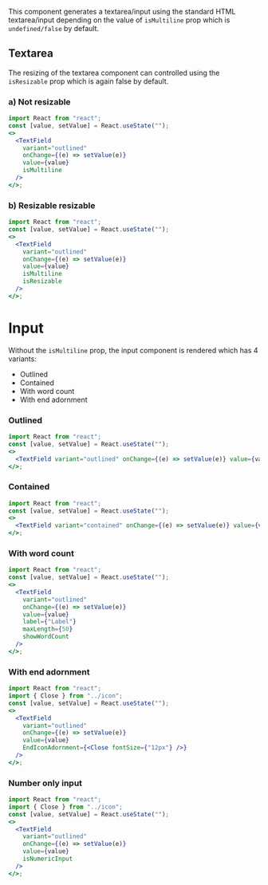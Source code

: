 This component generates a textarea/input using the standard HTML textarea/input depending on the value of `isMultiline` prop which is `undefined/false` by default.

## Textarea

The resizing of the textarea component can controlled using the `isResizable` prop which is again false by default.

### a) Not resizable

```jsx
import React from "react";
const [value, setValue] = React.useState("");
<>
  <TextField
    variant="outlined"
    onChange={(e) => setValue(e)}
    value={value}
    isMultiline
  />
</>;
```

### b) Resizable resizable

```jsx
import React from "react";
const [value, setValue] = React.useState("");
<>
  <TextField
    variant="outlined"
    onChange={(e) => setValue(e)}
    value={value}
    isMultiline
    isResizable
  />
</>;
```

# Input

Without the `isMultiline` prop, the input component is rendered which has 4 variants:

- Outlined
- Contained
- With word count
- With end adornment

### Outlined

```jsx
import React from "react";
const [value, setValue] = React.useState("");
<>
  <TextField variant="outlined" onChange={(e) => setValue(e)} value={value} />
</>;
```

### Contained

```jsx
import React from "react";
const [value, setValue] = React.useState("");
<>
  <TextField variant="contained" onChange={(e) => setValue(e)} value={value} />
</>;
```

### With word count

```jsx
import React from "react";
const [value, setValue] = React.useState("");
<>
  <TextField
    variant="outlined"
    onChange={(e) => setValue(e)}
    value={value}
    label={"Label"}
    maxLength={50}
    showWordCount
  />
</>;
```

### With end adornment

```jsx
import React from "react";
import { Close } from "../icon";
const [value, setValue] = React.useState("");
<>
  <TextField
    variant="outlined"
    onChange={(e) => setValue(e)}
    value={value}
    EndIconAdornment={<Close fontSize={"12px"} />}
  />
</>;
```
### Number only input

```jsx
import React from "react";
import { Close } from "../icon";
const [value, setValue] = React.useState("");
<>
  <TextField
    variant="outlined"
    onChange={(e) => setValue(e)}
    value={value}
    isNumericInput
  />
</>;
```
